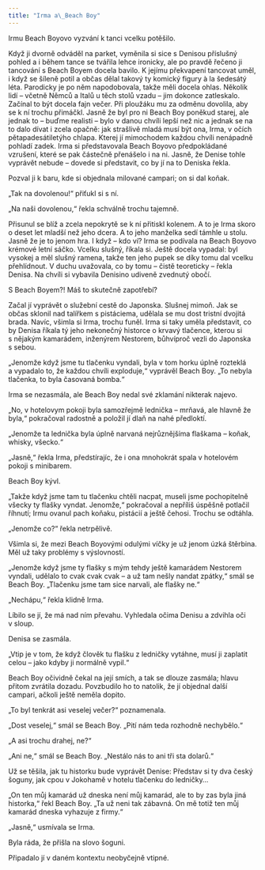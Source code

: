 ```yaml
---
title: "Irma a\_Beach Boy"
---
```


Irmu Beach Boyovo vyzvání k tanci vcelku potěšilo.

Když ji dvorně odváděl na parket, vyměnila si sice s Denisou příslušný pohled a i během tance se tvářila lehce ironicky, ale po pravdě řečeno ji tancování s Beach Boyem docela bavilo. K jejímu překvapení tancovat uměl, i když se šíleně potil a občas dělal takový ty komický figury à la šedesátý léta. Parodicky je po něm napodobovala, takže měli docela ohlas. Několik lidí – včetně Němců a Italů u těch stolů vzadu – jim dokonce zatleskalo. Začínal to být docela fajn večer. Při ploužáku mu za odměnu dovolila, aby se k ní trochu přimáčkl. Jasně že byl pro ni Beach Boy poněkud starej, ale jednak to – buďme realisti – bylo v danou chvíli lepší než nic a jednak se na to dalo dívat i zcela opačně: jak strašlivě mladá musí být ona, Irma, v očích pětapadesátiletýho chlapa. Kterej jí mimochodem každou chvíli nenápadně pohladí zadek. Irma si představovala Beach Boyovo předpokládané vzrušení, které se pak částečně přenášelo i na ni. Jasně, že Denise tohle vyprávět nebude – dovede si představit, co by jí na to Deniska řekla.

Pozval ji k baru, kde si objednala milované campari; on si dal koňak.

„Tak na dovolenou!“ přiťukl si s ní.

„Na naši dovolenou,“ řekla schválně trochu tajemně.

Přisunul se blíž a zcela nepokrytě se k ní přitiskl kolenem. A to je Irma skoro o deset let mladší než jeho dcera. A to jeho manželka sedí támhle u stolu. Jasně že je to jenom hra. I když – kdo ví? Irma se podívala na Beach Boyovo krémové letní sáčko. Vcelku slušný, říkala si. Ještě docela vypadal: byl vysokej a měl slušný ramena, takže ten jeho pupek se díky tomu dal vcelku přehlídnout. V duchu uvažovala, co by tomu – čistě teoreticky – řekla Denisa. Na chvíli si vybavila Denisino udiveně zvednutý obočí.

S Beach Boyem?! Máš to skutečně zapotřebí?

Začal jí vyprávět o služební cestě do Japonska. Slušnej mimoň. Jak se občas sklonil nad talířkem s pistáciema, udělala se mu dost tristní dvojitá brada. Navíc, všimla si Irma, trochu funěl. Irma si taky uměla představit, co by Denisa říkala tý jeho nekonečný historce o krvavý tlačence, kterou si s nějakým kamarádem, inženýrem Nestorem, bůhvíproč vezli do Japonska s sebou.

„Jenomže když jsme tu tlačenku vyndali, byla v tom horku úplně rozteklá a vypadalo to, že každou chvíli exploduje,“ vyprávěl Beach Boy. „To nebyla tlačenka, to byla časovaná bomba.“

Irma se nezasmála, ale Beach Boy nedal své zklamání nikterak najevo.

„No, v hotelovym pokoji byla samozřejmě lednička – mrňavá, ale hlavně že byla,“ pokračoval radostně a položil jí dlaň na nahé předloktí.

„Jenomže ta lednička byla úplně narvaná nejrůznějšíma flaškama – koňak, whisky, všecko.“

„Jasně,“ řekla Irma, předstírajíc, že i ona mnohokrát spala v hotelovém pokoji s minibarem.

Beach Boy kývl.

„Takže když jsme tam tu tlačenku chtěli nacpat, museli jsme pochopitelně všecky ty flašky vyndat. Jenomže,“ pokračoval a nepříliš úspěšně potlačil říhnutí; Irmu ovanul pach koňaku, pistácií a ještě čehosi. Trochu se odtáhla.

„Jenomže co?“ řekla netrpělivě.

Všimla si, že mezi Beach Boyovými odulými víčky je už jenom úzká štěrbina. Měl už taky problémy s výslovností.

„Jenomže když jsme ty flašky s mým tehdy ještě kamarádem Nestorem vyndali, udělalo to cvak cvak cvak – a už tam nešly nandat zpátky,“ smál se Beach Boy. „Tlačenku jsme tam sice narvali, ale flašky ne.“

„Nechápu,“ řekla klidně Irma.

Líbilo se jí, že má nad ním převahu. Vyhledala očima Denisu a zdvihla oči v sloup.

Denisa se zasmála.

„Vtip je v tom, že když člověk tu flašku z ledničky vytáhne, musí ji zaplatit celou – jako kdyby ji normálně vypil.“

Beach Boy očividně čekal na její smích, a tak se dlouze zasmála; hlavu přitom zvrátila dozadu. Povzbudilo ho to natolik, že jí objednal další campari, ačkoli ještě neměla dopito.

„To byl tenkrát asi veselej večer?“ poznamenala.

„Dost veselej,“ smál se Beach Boy. „Pití nám teda rozhodně nechybělo.“

„A asi trochu drahej, ne?“

„Ani ne,“ smál se Beach Boy. „Nestálo nás to ani tři sta dolarů.“

Už se těšila, jak tu historku bude vyprávět Denise: Představ si ty dva český šoguny, jak cpou v Jokohamě v hotelu tlačenku do ledničky…

„On ten můj kamarád už dneska není můj kamarád, ale to by zas byla jiná historka,“ řekl Beach Boy. „Ta už neni tak zábavná. On mě totiž ten můj kamarád dneska vyhazuje z firmy.“

„Jasně,“ usmívala se Irma.

Byla ráda, že přišla na slovo šoguni.

Připadalo jí v daném kontextu neobyčejně vtipné.
